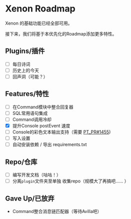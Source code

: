 # Xenon Roadmap

Xenon 的基础功能已经全部可用。

接下来，我们将基于本优先化的Roadmap添加更多特性。

## Plugins/插件
- [ ] 每日诗词
- [ ] 历史上的今天
- [ ] 回声洞（可能？）

## Features/特性
- [ ] 在Command模块中整合回复器
- [ ] SQL常用语句集成
- [ ] Command调用冷却
- [x] 提升Console postEvent 速度
- [ ] Console的彩色文本输出支持（需要 [PT_PR#1455](https://github.com/prompt-toolkit/python-prompt-toolkit/pull/1455))
- [ ] 写入设置
- [ ] 自动安装依赖 / 导出 requirements.txt

## Repo/仓库
- [ ] 编写开发文档（咕咕！）
- [ ] 分离`plugin`文件夹至单独 收集repo（规模大了再搞吧...... ）

## Gave Up/已放弃
- Command整合消息链匹配器（等待Avilla吧）